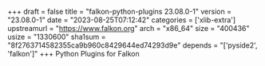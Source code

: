 +++
draft = false
title = "falkon-python-plugins 23.08.0-1"
version = "23.08.0-1"
date = "2023-08-25T07:12:42"
categories = ['xlib-extra']
upstreamurl = "https://www.falkon.org"
arch = "x86_64"
size = "400436"
usize = "1330600"
sha1sum = "8f2763714582355ca9b960c8429644ed74293d9e"
depends = "['pyside2', 'falkon']"
+++
Python Plugins for Falkon